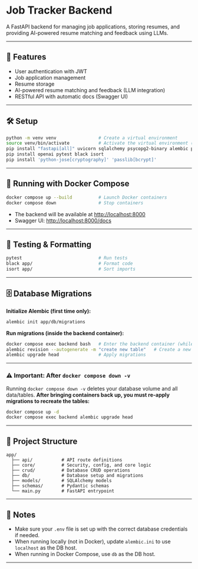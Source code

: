 # Job Tracker Backend

A FastAPI backend for managing job applications, storing resumes, and providing AI-powered resume matching and feedback using LLMs.

---

## 🚀 Features

- User authentication with JWT
- Job application management
- Resume storage
- AI-powered resume matching and feedback (LLM integration)
- RESTful API with automatic docs (Swagger UI)

---

## 🛠️ Setup

```sh
python -m venv venv                # Create a virtual environment
source venv/bin/activate           # Activate the virtual environment (Linux/Mac)
pip install "fastapi[all]" uvicorn sqlalchemy psycopg2-binary alembic python-dotenv
pip install openai pytest black isort
pip install 'python-jose[cryptography]' 'passlib[bcrypt]'
```

---

## 🐳 Running with Docker Compose

```sh
docker compose up --build          # Launch Docker containers
docker compose down                # Stop containers
```

- The backend will be available at [http://localhost:8000](http://localhost:8000)
- Swagger UI: [http://localhost:8000/docs](http://localhost:8000/docs)

---

## 🧪 Testing & Formatting

```sh
pytest                             # Run tests
black app/                         # Format code
isort app/                         # Sort imports
```

---

## 🗄️ Database Migrations

**Initialize Alembic (first time only):**

```sh
alembic init app/db/migrations
```

**Run migrations (inside the backend container):**

```sh
docker compose exec backend bash   # Enter the backend container (while docker-compose is running)
alembic revision --autogenerate -m "create new table"   # Create a new migration
alembic upgrade head               # Apply migrations
```

---

### ⚠️ Important: After `docker compose down -v`

Running `docker compose down -v` deletes your database volume and all data/tables.
**After bringing containers back up, you must re-apply migrations to recreate the tables:**

```sh
docker compose up -d
docker compose exec backend alembic upgrade head
```

---

## 📂 Project Structure

```
app/
  ├── api/           # API route definitions
  ├── core/          # Security, config, and core logic
  ├── crud/          # Database CRUD operations
  ├── db/            # Database setup and migrations
  ├── models/        # SQLAlchemy models
  ├── schemas/       # Pydantic schemas
  └── main.py        # FastAPI entrypoint
```

---

## 📝 Notes

- Make sure your `.env` file is set up with the correct database credentials if needed.
- When running locally (not in Docker), update `alembic.ini` to use `localhost` as the DB host.
- When running in Docker Compose, use `db` as the DB host.

---
